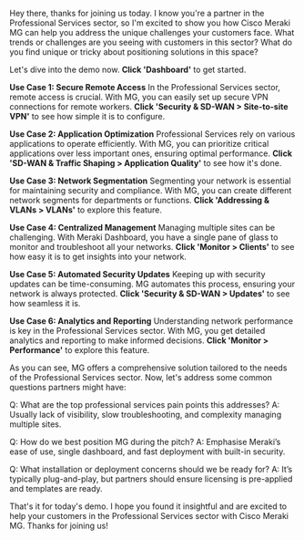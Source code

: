 Hey there, thanks for joining us today. I know you're a partner in the Professional Services sector, so I'm excited to show you how Cisco Meraki MG can help you address the unique challenges your customers face. What trends or challenges are you seeing with customers in this sector? What do you find unique or tricky about positioning solutions in this space?

Let's dive into the demo now. **Click 'Dashboard'** to get started.

**Use Case 1: Secure Remote Access**
In the Professional Services sector, remote access is crucial. With MG, you can easily set up secure VPN connections for remote workers. **Click 'Security & SD-WAN > Site-to-site VPN'** to see how simple it is to configure.

**Use Case 2: Application Optimization**
Professional Services rely on various applications to operate efficiently. With MG, you can prioritize critical applications over less important ones, ensuring optimal performance. **Click 'SD-WAN & Traffic Shaping > Application Quality'** to see how it's done.

**Use Case 3: Network Segmentation**
Segmenting your network is essential for maintaining security and compliance. With MG, you can create different network segments for departments or functions. **Click 'Addressing & VLANs > VLANs'** to explore this feature.

**Use Case 4: Centralized Management**
Managing multiple sites can be challenging. With Meraki Dashboard, you have a single pane of glass to monitor and troubleshoot all your networks. **Click 'Monitor > Clients'** to see how easy it is to get insights into your network.

**Use Case 5: Automated Security Updates**
Keeping up with security updates can be time-consuming. MG automates this process, ensuring your network is always protected. **Click 'Security & SD-WAN > Updates'** to see how seamless it is.

**Use Case 6: Analytics and Reporting**
Understanding network performance is key in the Professional Services sector. With MG, you get detailed analytics and reporting to make informed decisions. **Click 'Monitor > Performance'** to explore this feature.

As you can see, MG offers a comprehensive solution tailored to the needs of the Professional Services sector. Now, let's address some common questions partners might have:

Q: What are the top professional services pain points this addresses?
A: Usually lack of visibility, slow troubleshooting, and complexity managing multiple sites.

Q: How do we best position MG during the pitch?
A: Emphasise Meraki’s ease of use, single dashboard, and fast deployment with built-in security.

Q: What installation or deployment concerns should we be ready for?
A: It’s typically plug-and-play, but partners should ensure licensing is pre-applied and templates are ready.

That's it for today's demo. I hope you found it insightful and are excited to help your customers in the Professional Services sector with Cisco Meraki MG. Thanks for joining us!